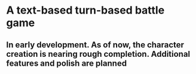 # A text-based turn-based battle game
## In early development. As of now, the character creation is nearing rough completion. Additional features and polish are planned
